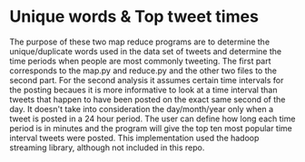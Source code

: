 # Unique words & Top tweet times

The purpose of these two map reduce programs are to determine the unique/duplicate words used in the data set of tweets and determine
the time periods when people are most commonly tweeting. The first part corresponds to the map.py and reduce.py and the other two files
to the second part. For the second analysis it assumes certain time intervals for the posting becaues it is more informative to look
at a time interval than tweets that happen to have been posted on the exact same second of the day. It doesn't take into consideration 
the day/month/year only when a tweet is posted in a 24 hour period. The user can define how long each time period is in minutes and the
program will give the top ten most popular time interval tweets were posted. This implementation used the hadoop streaming library,
although not included in this repo.
